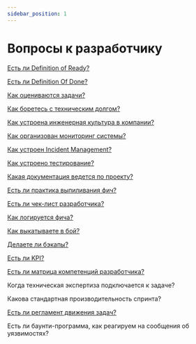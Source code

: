 ```yaml
---
sidebar_position: 1
---
```

# Вопросы к разработчику

[Есть ли Definition of Ready?](./dor.md)

[Есть ли Definition Of Done?](./dod.md)

[Как оцениваются задачи?](./estimate.md)

[Как боретесь с техническим долгом?](./technicalDebt.md)

[Как устроена инженерная культура в компании?](./culture.md)

[Как организован мониторинг системы?](./monitoring.md)

[Как устроен Incident Management?](./incident/index.md)

[Как устроено тестирование?](./test.md)

[Какая документация ведется по проекту?](develop/docs/)

[Есть ли практика выпиливания фич?](./delete.md)

[Есть ли чек-лист разработчика?](./checklist.md)

[Как логируется фича?](./logs.md)

[Как выкатываете в бой?](develop/deploy/)

[Делаете ли бэкапы?](./backup.md)

[Есть ли KPI?](./kpi.md)

[Есть ли матрица компетенций разработчика?](./matrix.md)

Когда техническая экспертиза подключается к задаче?

Какова стандартная производительность спринта?

[Есть ли регламент движения задач?](../po/task-movement.md)

Есть ли баунти-программа, как реагируем на сообщения об уязвимостях?